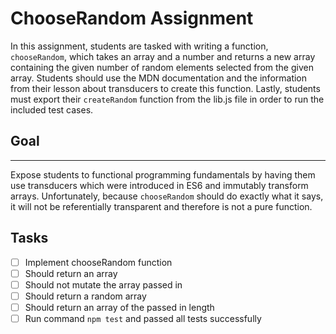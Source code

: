 # ChooseRandom Assignment

In this assignment, students are tasked with writing a function, ```chooseRandom```, which takes an array and a number and returns a new array containing the given number of random elements selected from the given array. Students should use the MDN documentation and the information from their lesson about transducers to create this function. Lastly, students must export their ```createRandom``` function from the lib.js file in order to run the included test cases.

## Goal

---

Expose students to functional programming fundamentals by having them use transducers which were introduced in ES6 and immutably transform arrays. Unfortunately, because ```chooseRandom``` should do exactly what it says, it will not be referentially transparent and therefore is not a pure function.

## Tasks

- [ ] Implement chooseRandom function
- [ ] Should return an array
- [ ] Should not mutate the array passed in
- [ ] Should return a random array
- [ ] Should return an array of the passed in length
- [ ] Run command ```npm test``` and passed all tests successfully
